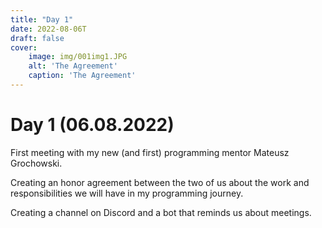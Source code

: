 ```yaml
---
title: "Day 1"
date: 2022-08-06T
draft: false
cover:
    image: img/001img1.JPG
    alt: 'The Agreement'
    caption: 'The Agreement'
---
```



# Day 1 (06.08.2022)

First meeting with my new (and first) programming mentor Mateusz Grochowski.

Creating an honor agreement between the two of us about the work and responsibilities we will have in my programming journey.

Creating a channel on Discord and a bot that reminds us about meetings.
